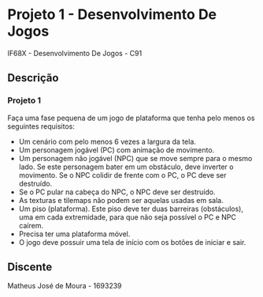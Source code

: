 # Projeto 1 - Desenvolvimento De Jogos

IF68X -	Desenvolvimento De Jogos - C91

## Descrição

### Projeto 1

Faça uma fase pequena de um jogo de plataforma que tenha pelo menos os seguintes requisitos:
- Um cenário com pelo menos 6 vezes a largura da tela.
- Um personagem jogável (PC) com animação de movimento.
- Um personagem não jogável (NPC) que se move sempre para o mesmo lado. Se este personagem bater em um obstáculo, deve inverter o movimento. Se o NPC colidir de frente com o PC, o PC deve ser destruído.
- Se o PC pular na cabeça do NPC, o NPC deve ser destruído.
- As texturas e tilemaps não podem ser aquelas usadas em sala.
- Um piso (plataforma). Este piso deve ter duas barreiras (obstáculos), uma em cada extremidade, para que não seja possível o PC e NPC caírem.
- Precisa ter uma plataforma móvel.
- O jogo deve possuir uma tela de início com os botões de iniciar e sair.

## Discente

Matheus José de Moura - 1693239
